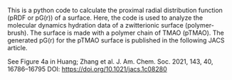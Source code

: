 This is a python code to calculate the proximal radial distribution function (pRDF or pG(r)) of a surface. 
Here, the code is used to analyze the molecular dynamics hydration data of a zwitterionic surface (polymer-brush). The surface
is made with a polymer chain of TMAO (pTMAO). The generated pG(r) for the pTMAO surface is published in the following JACS article.

See Figure 4a in Huang; Zhang et al. J. Am. Chem. Soc. 2021, 143, 40, 16786–16795
DOI: https://doi.org/10.1021/jacs.1c08280
